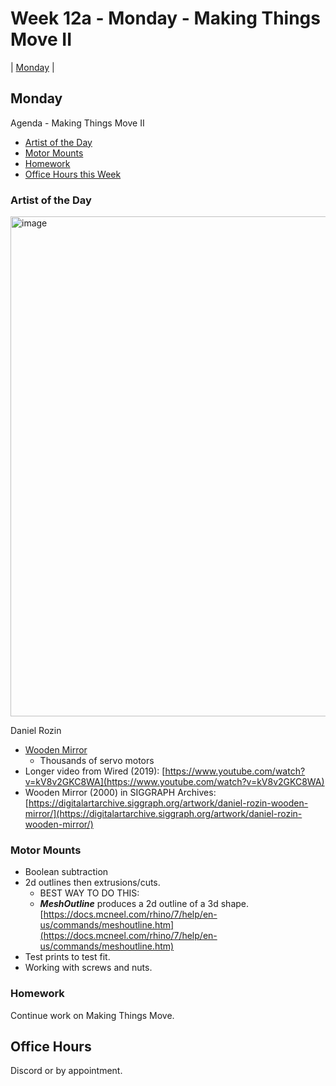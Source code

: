 # Week 12a - Monday - Making Things Move II

| [Monday](#monday) |

## Monday
Agenda - Making Things Move II
- [Artist of the Day](#artist-of-the-day)
- [Motor Mounts](#motor-mounts)
- [Homework](#homework)
- [Office Hours this Week](#office-hours)

### Artist of the Day
<img width="800" alt="image" src="https://user-images.githubusercontent.com/1598545/199234670-4492adcd-ad5b-4dc7-959e-af737f84db18.png">

Daniel Rozin

- [Wooden Mirror](http://www.smoothware.com/danny/woodenmirror.html)
  - Thousands of servo motors
- Longer video from Wired (2019): [https://www.youtube.com/watch?v=kV8v2GKC8WA](https://www.youtube.com/watch?v=kV8v2GKC8WA)
- Wooden Mirror (2000) in SIGGRAPH Archives: [https://digitalartarchive.siggraph.org/artwork/daniel-rozin-wooden-mirror/](https://digitalartarchive.siggraph.org/artwork/daniel-rozin-wooden-mirror/)

### Motor Mounts
- Boolean subtraction
- 2d outlines then extrusions/cuts.
  - BEST WAY TO DO THIS: 
  - **_MeshOutline_** produces a 2d outline of a 3d shape. [https://docs.mcneel.com/rhino/7/help/en-us/commands/meshoutline.htm](https://docs.mcneel.com/rhino/7/help/en-us/commands/meshoutline.htm)
- Test prints to test fit. 
- Working with screws and nuts.

### Homework
Continue work on Making Things Move.

## Office Hours

Discord or by appointment.

